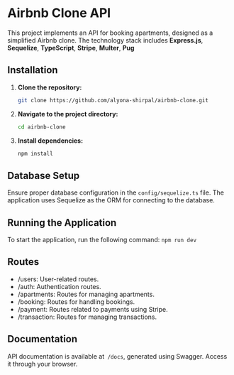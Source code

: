 # Airbnb Clone API

This project implements an API for booking apartments, designed as a simplified Airbnb clone. The technology stack includes **Express.js**, **Sequelize**, **TypeScript**, **Stripe**, **Multer**,  **Pug**

## Installation

1. **Clone the repository:**
    ```bash
    git clone https://github.com/alyona-shirpal/airbnb-clone.git
    ```

2. **Navigate to the project directory:**
    ```bash
    cd airbnb-clone
    ```

3. **Install dependencies:**
    ```bash
    npm install
    ```

## Database Setup

Ensure proper database configuration in the `config/sequelize.ts` file. The application uses Sequelize as the ORM for connecting to the database.

## Running the Application

To start the application, run the following command:
``npm run dev``

## Routes
- /users: User-related routes.
- /auth: Authentication routes.
- /apartments: Routes for managing apartments.
- /booking: Routes for handling bookings.
- /payment: Routes related to payments using Stripe.
- /transaction: Routes for managing transactions.

## Documentation
API documentation is available at` /docs`, generated using Swagger. Access it through your browser.
